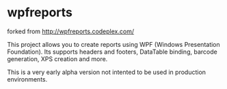 # wpfreports
forked from http://wpfreports.codeplex.com/

This project allows you to create reports using WPF (Windows Presentation Foundation). Its supports headers and footers, DataTable binding, barcode generation, XPS creation and more.

This is a very early alpha version not intented to be used in production environments.
